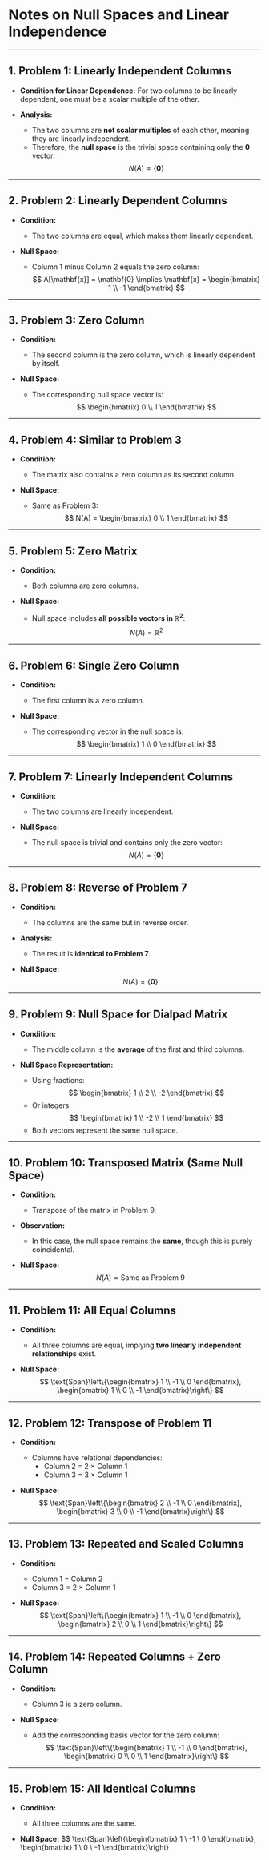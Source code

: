 # Notes on Null Spaces and Linear Independence

---

## 1. Problem 1: Linearly Independent Columns

- **Condition for Linear Dependence:**
  For two columns to be linearly dependent, one must be a scalar multiple of the other.
  
- **Analysis:**
  - The two columns are **not scalar multiples** of each other, meaning they are linearly independent.
  - Therefore, the **null space** is the trivial space containing only the $\mathbf{0}$ vector:
    $$
    N(A) = \{\mathbf{0}\}
    $$
  
---

## 2. Problem 2: Linearly Dependent Columns

- **Condition:**
  - The two columns are equal, which makes them linearly dependent.
  
- **Null Space:**
  - Column 1 minus Column 2 equals the zero column:
    $$
    A[\mathbf{x}] = \mathbf{0} \implies \mathbf{x} = \begin{bmatrix} 1 \\ -1 \end{bmatrix}
    $$

---

## 3. Problem 3: Zero Column

- **Condition:**
  - The second column is the zero column, which is linearly dependent by itself.

- **Null Space:**
  - The corresponding null space vector is:
    $$
    \begin{bmatrix} 0 \\ 1 \end{bmatrix}
    $$

---

## 4. Problem 4: Similar to Problem 3

- **Condition:**
  - The matrix also contains a zero column as its second column.

- **Null Space:**
  - Same as Problem 3:
    $$
    N(A) = \begin{bmatrix} 0 \\ 1 \end{bmatrix}
    $$

---

## 5. Problem 5: Zero Matrix

- **Condition:**
  - Both columns are zero columns.

- **Null Space:**
  - Null space includes **all possible vectors in $\mathbb{R}^2$**:
    $$
    N(A) = \mathbb{R}^2
    $$

---

## 6. Problem 6: Single Zero Column

- **Condition:**
  - The first column is a zero column.

- **Null Space:**
  - The corresponding vector in the null space is:
    $$
    \begin{bmatrix} 1 \\ 0 \end{bmatrix}
    $$

---

## 7. Problem 7: Linearly Independent Columns

- **Condition:**
  - The two columns are linearly independent.

- **Null Space:**
  - The null space is trivial and contains only the zero vector:
    $$
    N(A) = \{\mathbf{0}\}
    $$

---

## 8. Problem 8: Reverse of Problem 7

- **Condition:**
  - The columns are the same but in reverse order.

- **Analysis:**
  - The result is **identical to Problem 7**.
  
- **Null Space:**
  $$
  N(A) = \{\mathbf{0}\}
  $$

---

## 9. Problem 9: Null Space for Dialpad Matrix

- **Condition:**
  - The middle column is the **average** of the first and third columns.

- **Null Space Representation:**
  - Using fractions:
    $$
    \begin{bmatrix} 1 \\ 2 \\ -2 \end{bmatrix}
    $$
  - Or integers:
    $$
    \begin{bmatrix} 1 \\ -2 \\ 1 \end{bmatrix}
    $$
  - Both vectors represent the same null space.

---

## 10. Problem 10: Transposed Matrix (Same Null Space)

- **Condition:**
  - Transpose of the matrix in Problem 9.

- **Observation:**
  - In this case, the null space remains the **same**, though this is purely coincidental.

- **Null Space:**
  $$
  N(A) = \text{Same as Problem 9}
  $$

---

## 11. Problem 11: All Equal Columns

- **Condition:**
  - All three columns are equal, implying **two linearly independent relationships** exist.

- **Null Space:**
  $$
  \text{Span}\left\{\begin{bmatrix} 1 \\ -1 \\ 0 \end{bmatrix}, \begin{bmatrix} 1 \\ 0 \\ -1 \end{bmatrix}\right\}
  $$

---

## 12. Problem 12: Transpose of Problem 11

- **Condition:**
  - Columns have relational dependencies:
    - Column 2 = 2 × Column 1
    - Column 3 = 3 × Column 1

- **Null Space:**
  $$
  \text{Span}\left\{\begin{bmatrix} 2 \\ -1 \\ 0 \end{bmatrix}, \begin{bmatrix} 3 \\ 0 \\ -1 \end{bmatrix}\right\}
  $$

---

## 13. Problem 13: Repeated and Scaled Columns

- **Condition:**
  - Column 1 = Column 2
  - Column 3 = 2 × Column 1

- **Null Space:**
  $$
  \text{Span}\left\{\begin{bmatrix} 1 \\ -1 \\ 0 \end{bmatrix}, \begin{bmatrix} 2 \\ 0 \\ 1 \end{bmatrix}\right\}
  $$

---

## 14. Problem 14: Repeated Columns + Zero Column

- **Condition:**
  - Column 3 is a zero column.

- **Null Space:**
  - Add the corresponding basis vector for the zero column:
    $$
    \text{Span}\left\{\begin{bmatrix} 1 \\ -1 \\ 0 \end{bmatrix}, \begin{bmatrix} 0 \\ 0 \\ 1 \end{bmatrix}\right\}
    $$

---

## 15. Problem 15: All Identical Columns

- **Condition:**
  - All three columns are the same.
  
- **Null Space:**
  $$
  \text{Span}\left\{\begin{bmatrix} 1 \\ -1 \\ 0 \end{bmatrix}, \begin{bmatrix} 1 \\ 0 \\ -1 \end{bmatrix}\right\}
  ```

